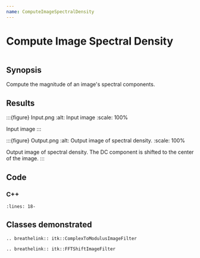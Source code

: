 ```yaml
---
name: ComputeImageSpectralDensity
---
```


# Compute Image Spectral Density

```{index} single: ComplexToModulusImageFilter single: FFTShiftImageFilter single: ForwardFFTImageFilter single: Fast Fourier Transform single: spectral density
```

## Synopsis

Compute the magnitude of an image's spectral components.

## Results

:::{figure} Input.png
:alt: Input image
:scale: 100%

Input image
:::

:::{figure} Output.png
:alt: Output image of spectral density.
:scale: 100%

Output image of spectral density.  The DC component is shifted to the center
of the image.
:::

## Code

### C++

```{literalinclude} Code.cxx
:lines: 18-
```

## Classes demonstrated

```{eval-rst}
.. breathelink:: itk::ComplexToModulusImageFilter
```

```{eval-rst}
.. breathelink:: itk::FFTShiftImageFilter
```
